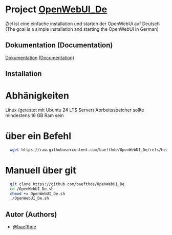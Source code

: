 
# Project [OpenWebUI_De](https://github.com/baefthde/OpenWebUI_De/)

Ziel ist eine einfache installation und starten der OpenWebUi auf Deutsch
(The goal is a simple installation and starting the OpenWebUi in German)

## Dokumentation (Documentation)

[Dokumentation](https://github.com/baefthde/OpenWebUI_De/doc/) [(Documentation)](https://github.com/baefthde/OpenWebUI_De/doc/)

## Installation

# Abhänigkeiten

Linux (getestet mit Ubuntu 24 LTS Server)
Abrbeitsspeicher sollte mindestens 16 GB Ram sein


# über ein Befehl

```bash
  wget https://raw.githubusercontent.com/baefthde/OpenWebUI_De/refs/heads/main/install.sh | bash ./install.sh
```

# Manuell über git

```bash
  git clone https://github.com/baefthde/OpenWebUI_De
  cd /OpenWebUI_De.sh
  chmod +x OpenWebUI_De.sh
  ./OpenWebUI_De.sh
```
    
## Autor (Authors)

- [@baefthde](https://www.github.com/baefthde)
